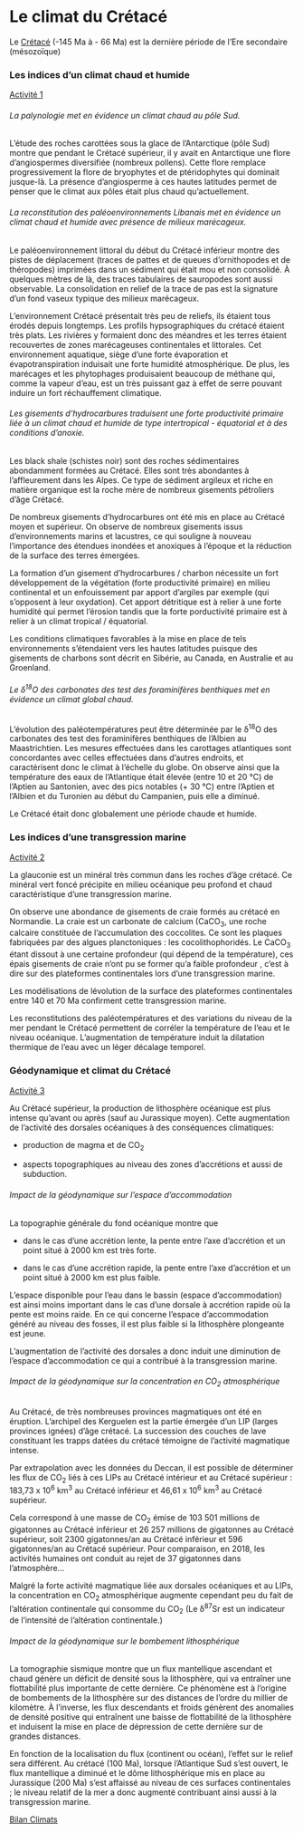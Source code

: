 # Le climat du Crétacé

Le [Crétacé](https://oversas.org/ipfs/QmRRRQahPMRV6jU3ZSBQHBEFiWWdymKjwoqvti9NxtRMbv) (-145 Ma à - 66 Ma) est la dernière période de l’Ere secondaire (mésozoïque)


### Les indices d’un climat chaud et humide

[Activité 1](https://oversas.org/ipfs/QmXC2CKq4Ld1gPFL6Pxo1jtcWbu7pRULEFBmZ8meYa4E3J)

###### La palynologie met en évidence un climat chaud au pôle Sud.

L’étude des roches carottées sous la glace de l’Antarctique (pôle Sud) montre que pendant le Crétacé supérieur, il y avait en Antarctique une flore d’angiospermes diversifiée (nombreux pollens). Cette flore remplace progressivement la flore de bryophytes et de ptéridophytes qui dominait jusque-là. La présence d’angiosperme à ces hautes latitudes permet de penser que le climat aux pôles était plus chaud qu’actuellement. 

###### La reconstitution des paléoenvironnements Libanais met en évidence un climat chaud et humide avec présence de milieux marécageux.

Le paléoenvironnement littoral du début du Crétacé inférieur montre des pistes de déplacement (traces de pattes et de queues d’ornithopodes et de théropodes) imprimées dans un sédiment qui était mou et non consolidé. À quelques mètres de là, des traces tabulaires de sauropodes sont aussi observable. La consolidation en relief de la trace de pas est la signature d’un fond vaseux typique des milieux marécageux. 

L’environnement Crétacé présentait très peu de reliefs, ils étaient tous érodés depuis longtemps. Les profils hypsographiques du crétacé étaient très plats. Les rivières y formaient donc des méandres et les terres étaient recouvertes de zones marécageuses continentales et littorales. Cet environnement aquatique, siège d’une forte évaporation et évapotranspiration induisait une forte humidité atmosphérique. De plus, les marécages et les phytophages produisaient beaucoup de méthane qui, comme la vapeur d’eau, est un très puissant gaz à effet de serre pouvant induire un fort réchauffement climatique.

###### Les gisements d’hydrocarbures traduisent une forte productivité primaire liée à un climat chaud et humide de type intertropical - équatorial et à des conditions d’anoxie.

Les black shale (schistes noir) sont des roches sédimentaires abondamment formées au Crétacé. Elles sont très abondantes à l’affleurement dans les Alpes. Ce type de sédiment argileux et riche en matière organique est la roche mère de nombreux gisements pétroliers d’âge Crétacé.

De nombreux gisements d’hydrocarbures ont été mis en place au Crétacé moyen et supérieur. On observe de nombreux gisements issus d’environnements marins et lacustres, ce qui souligne à nouveau l’importance des étendues inondées et anoxiques à l’époque et la réduction de la surface des terres émergées.

La formation d’un gisement d’hydrocarbures / charbon nécessite un fort développement de la végétation (forte productivité primaire) en milieu continental et un enfouissement par apport d’argiles par exemple (qui s’opposent à leur oxydation). Cet apport détritique est à relier à une forte humidité qui permet l’érosion tandis que la forte porductivité primaire est à relier à un climat tropical / équatorial.

Les conditions climatiques favorables à la mise en place de tels environnements s’étendaient vers les hautes latitudes puisque des gisements de charbons sont décrit en Sibérie, au Canada, en Australie et au Groenland.

###### Le δ<sup>18</sup>O des carbonates des test des foraminifères benthiques met en évidence un climat global chaud. 

L’évolution des paléotempératures peut être déterminée par le δ<sup>18</sup>O des carbonates des test des foraminifères benthiques de l’Albien au Maastrichtien. Les mesures effectuées dans les carottages atlantiques sont concordantes avec celles effectuées dans d’autres endroits, et caractérisent donc le climat à l’échelle du globe. On observe ainsi que la température des eaux de l’Atlantique était élevée (entre 10 et 20 °C) de l’Aptien au Santonien, avec des pics notables (+ 30 °C) entre l’Aptien et l’Albien et du Turonien au début du Campanien, puis elle a diminué.

Le Crétacé était donc globalement une période chaude et humide.

### Les indices d’une transgression marine

[Activité 2](https://oversas.org/ipfs/Qmf6f1EeGVf4XdfABS8H6U5fhYW1fxbpoRfDTfHbE1Yuiy)

La glauconie est un minéral très commun dans les roches d’âge crétacé. Ce minéral vert foncé précipite en milieu océanique peu profond et chaud caractéristique d’une transgression marine.

On observe une abondance de gisements de craie formés au crétacé en Normandie.  La craie est un carbonate de calcium (CaCO<sub>3</sub>, une roche calcaire constituée de l’accumulation des coccolites. Ce sont les plaques fabriquées par des algues planctoniques : les cocolithophoridés. Le CaCO<sub>3</sub> étant dissout à une certaine profondeur (qui dépend de la température), ces épais gisements de craie n’ont pu se former qu’a faible profondeur , c’est à dire sur des plateformes continentales lors d’une transgression marine.

Les modélisations de lévolution de la surface des plateformes continentales entre 140 et 70 Ma confirment cette transgression marine.

Les reconstitutions des paléotempératures et des variations du niveau de la mer pendant le Crétacé permettent de corréler la température de l’eau et le niveau océanique. L’augmentation de température induit la dilatation thermique de l’eau avec un léger décalage temporel. 



### Géodynamique et climat du Crétacé

[Activité 3](https://oversas.org/ipfs/QmU92ugZoxRt5evq7oHAf9QBiZdv52Bh9rh9KWCvUhPeP6)

Au Crétacé supérieur, la production de lithosphère océanique est plus intense qu’avant ou après (sauf au Jurassique moyen). Cette augmentation de l’activité des dorsales océaniques à des conséquences climatiques:

- production de magma et de CO<sub>2</sub>

- aspects topographiques au niveau des zones d’accrétions et aussi de subduction.

###### Impact de la géodynamique sur l’espace d’accommodation

La topographie générale du fond océanique montre que 

- dans le cas d’une accrétion lente, la pente entre l’axe d’accrétion et un point situé à 2000 km est très forte. 

- dans le cas d’une accrétion rapide, la pente entre l’axe d’accrétion et un point situé à 2000 km est plus faible. 

L’espace disponible pour l’eau dans le bassin (espace d’accommodation) est ainsi moins important dans le cas d’une dorsale à accrétion rapide où la pente est moins raide. En ce qui concerne l’espace d’accommodation généré au niveau des fosses, il est plus faible si la lithosphère plongeante est jeune.

L’augmentation de l’activité des dorsales a donc induit une diminution de l’espace d’accommodation ce qui a contribué à la transgression marine.  

###### Impact de la géodynamique sur la concentration en CO<sub>2</sub> atmosphérique

Au Crétacé, de très nombreuses provinces magmatiques ont été en éruption. L’archipel des Kerguelen est la partie émergée d’un LIP (larges provinces ignées) d’âge crétacé. La succession des couches de lave constituant les trapps datées du crétacé témoigne de l’activité magmatique intense.

Par extrapolation avec les données du Deccan, il est possible de déterminer les flux de CO<sub>2</sub> liés à ces LIPs au Crétacé intérieur et au Crétacé supérieur : 183,73 x 10<sup>6</sup> km<sup>3</sup> au Crétacé inférieur et 46,61 x 10<sup>6</sup> km<sup>3</sup> au Crétacé supérieur. 
 
Cela correspond à une masse de CO<sub>2</sub> émise de 103 501 millions de gigatonnes au Crétacé inférieur et 26 257 millions de gigatonnes au Crétacé supérieur, soit 2300 gigatonnes/an au Crétacé inférieur et 596 gigatonnes/an au Crétacé supérieur. Pour comparaison, en 2018, les activités humaines ont conduit au rejet de 37 gigatonnes dans l’atmosphère...

Malgré la forte activité magmatique liée aux dorsales océaniques et au LIPs, la concentration en CO<sub>2</sub> atmosphérique augmente cependant peu du fait de l’altération continentale qui consomme du CO<sub>2</sub> (Le δ<sup>87</sup>Sr est un indicateur de l’intensité de l’altération continentale.)

###### Impact de la géodynamique sur le bombement lithosphérique

La tomographie sismique montre que un flux mantellique ascendant et chaud génère un déficit de densité sous la lithosphère, qui va entraîner une flottabilité plus importante de cette dernière. Ce phénomène est à l’origine de bombements de la lithosphère sur des distances de l’ordre du millier de kilomètre. À l’inverse, les flux descendants et froids génèrent des anomalies de densité positive qui entraînent une baisse de flottabilité de la lithosphère et induisent la mise en place de dépression de cette dernière sur de grandes distances. 

En fonction de la localisation du flux (continent ou océan), l’effet sur le relief sera différent. Au crétacé  (100 Ma), lorsque l’Atlantique Sud s’est ouvert, le flux mantellique a diminué et le dôme lithosphérique mis en place au Jurassique (200 Ma) s’est affaissé au niveau de ces surfaces continentales ; le niveau relatif de la mer a donc augmenté contribuant ainsi aussi à la transgression marine.


[Bilan Climats](https://oversas.org/ipfs/QmV94TRudryJAGUVGsUvYermqQhS2AFKKHzuauQt7xbYV6)
